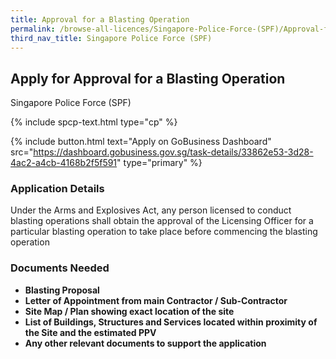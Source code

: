 ```yaml
---
title: Approval for a Blasting Operation 
permalink: /browse-all-licences/Singapore-Police-Force-(SPF)/Approval-for-a-Blasting-Operation-
third_nav_title: Singapore Police Force (SPF)
---
```


## Apply for Approval for a Blasting Operation 

Singapore Police Force (SPF)

{% include spcp-text.html type="cp" %}

{% include button.html text="Apply on GoBusiness Dashboard" src="https://dashboard.gobusiness.gov.sg/task-details/33862e53-3d28-4ac2-a4cb-4168b2f5f591" type="primary" %}

<H3>Application Details</H3>

<p>Under the Arms and Explosives Act, any person licensed to conduct blasting operations shall obtain the approval of the Licensing Officer for a particular blasting
operation to take place before commencing the blasting operation</p>


<H3>Documents Needed</H3>

<ul>
<li><strong>Blasting Proposal</strong></li>
<li><strong>Letter of Appointment from main Contractor / Sub-Contractor</strong></li>
<li><strong>Site Map / Plan showing exact location of the site</strong></li>
<li><strong>List of Buildings, Structures and Services located within proximity of the Site and the estimated PPV</strong></li>
<li><strong>Any other relevant documents to support the application</strong></li>
</ul>


